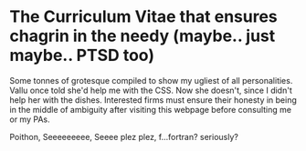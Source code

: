 # The Curriculum Vitae that ensures chagrin in the needy (maybe.. just maybe.. PTSD too)
Some tonnes of grotesque compiled to show my ugliest of all personalities. 
Vallu once told she'd help me with the CSS. Now she doesn't, since I didn't help her with the dishes. Interested firms must ensure their honesty in being in the middle of ambiguity after visiting this webpage before consulting me or my PAs. 

Poithon, Seeeeeeeee, Seeee plez plez, f...fortran? seriously? 

